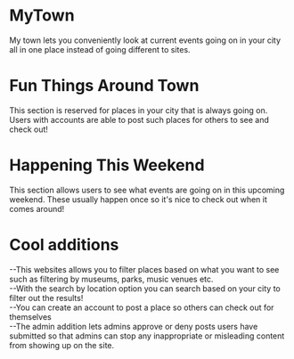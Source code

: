 # MyTown

My town lets you conveniently look at current events going on in your city all in one place instead of going different to sites.

# Fun Things Around Town 

This section is reserved for places in your city that is always going on. Users with accounts are able to post such places for others to see and check out! 

# Happening This Weekend

This section allows users to see what events are going on in this upcoming weekend. These usually happen once so it's nice to check out when it comes around!

# Cool additions
--This websites allows you to filter places based on what you want to see such as filtering by museums, parks, music venues etc.
<br>
--With the search by location option you can search based on your city to filter out the results!
<br>
--You can create an account to post a place so others can check out for themselves
<br>
--The admin addition lets admins approve or deny posts users have submitted so that admins can stop any inappropriate or misleading content from showing up on the site.



